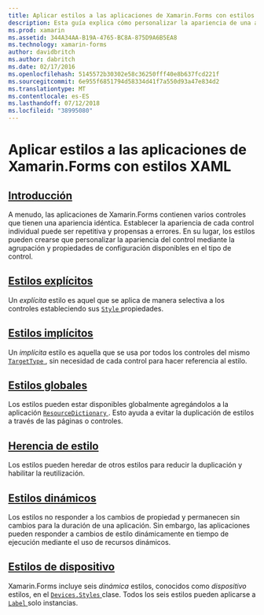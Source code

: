 ```yaml
---
title: Aplicar estilos a las aplicaciones de Xamarin.Forms con estilos XAML
description: Esta guía explica cómo personalizar la apariencia de una aplicación de Xamarin.Forms con estilos XAML.
ms.prod: xamarin
ms.assetid: 344A34AA-B19A-4765-BC8A-875D9A6B5EA8
ms.technology: xamarin-forms
author: davidbritch
ms.author: dabritch
ms.date: 02/17/2016
ms.openlocfilehash: 5145572b30302e58c36250fff40e8b637fcd221f
ms.sourcegitcommit: 6e955f6851794d58334d41f7a550d93a47e834d2
ms.translationtype: MT
ms.contentlocale: es-ES
ms.lasthandoff: 07/12/2018
ms.locfileid: "38995080"
---
```

# <a name="styling-xamarinforms-apps-using-xaml-styles"></a>Aplicar estilos a las aplicaciones de Xamarin.Forms con estilos XAML

## <a name="introductionintroductionmd"></a>[Introducción](introduction.md)

A menudo, las aplicaciones de Xamarin.Forms contienen varios controles que tienen una apariencia idéntica. Establecer la apariencia de cada control individual puede ser repetitiva y propensas a errores. En su lugar, los estilos pueden crearse que personalizar la apariencia del control mediante la agrupación y propiedades de configuración disponibles en el tipo de control.

## <a name="explicit-stylesexplicitmd"></a>[Estilos explícitos](explicit.md)

Un *explícita* estilo es aquel que se aplica de manera selectiva a los controles estableciendo sus [ `Style` ](xref:Xamarin.Forms.VisualElement.Style) propiedades.

## <a name="implicit-stylesimplicitmd"></a>[Estilos implícitos](implicit.md)

Un *implícita* estilo es aquella que se usa por todos los controles del mismo [ `TargetType` ](xref:Xamarin.Forms.Style.TargetType), sin necesidad de cada control para hacer referencia al estilo.

## <a name="global-stylesapplicationmd"></a>[Estilos globales](application.md)

Los estilos pueden estar disponibles globalmente agregándolos a la aplicación [ `ResourceDictionary` ](xref:Xamarin.Forms.ResourceDictionary). Esto ayuda a evitar la duplicación de estilos a través de las páginas o controles.

## <a name="style-inheritanceinheritancemd"></a>[Herencia de estilo](inheritance.md)

Los estilos pueden heredar de otros estilos para reducir la duplicación y habilitar la reutilización.

## <a name="dynamic-stylesdynamicmd"></a>[Estilos dinámicos](dynamic.md)

Los estilos no responder a los cambios de propiedad y permanecen sin cambios para la duración de una aplicación. Sin embargo, las aplicaciones pueden responder a cambios de estilo dinámicamente en tiempo de ejecución mediante el uso de recursos dinámicos.

## <a name="device-stylesdevicemd"></a>[Estilos de dispositivo](device.md)

Xamarin.Forms incluye seis *dinámica* estilos, conocidos como *dispositivo* estilos, en el [ `Devices.Styles` ](xref:Xamarin.Forms.Device.Styles) clase. Todos los seis estilos pueden aplicarse a [ `Label` ](xref:Xamarin.Forms.Label) solo instancias.
